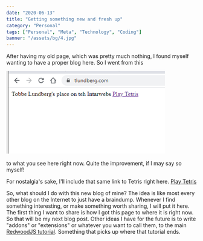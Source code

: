```yaml
---
date: "2020-06-13"
title: "Getting something new and fresh up"
category: "Personal"
tags: ["Personal", "Meta", "Technology", "Coding"]
banner: "/assets/bg/4.jpg"
---
```


After having my old page, which was pretty much nothing, I found myself wanting to have a proper blog here. So I went from this

![Screenshot of how my webpage used to look, with just a link to tetris](/assets/tlundberg_com.png "Webpage screenshot")

to what you see here right now. Quite the improvement, if I may say so myself!

For nostalgia's sake, I'll include that same link to Tetris right here. [Play Tetris](https://tlundberg.com/tetris.html)

So, what should I do with this new blog of mine? The idea is like most every other blog on the Internet to just have a braindump. Whenever I find something interesting, or make something worth sharing, I will put it here. The first thing I want to share is how I got this page to where it is right now. So that will be my next blog post. Other ideas I have for the future is to write "addons" or "extensions" or whatever you want to call them, to the main [RedwoodJS tutorial](https://redwoodjs.com/tutorial/welcome-to-redwood). Something that picks up where that tutorial ends.
